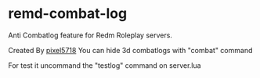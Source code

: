 # remd-combat-log
Anti Combatlog feature for Redm Roleplay servers.

Created By [pixel5718](https://github.com/pixel5718/)
You can hide 3d combatlogs with "combat" command

For test it uncommand the "testlog" command on server.lua
